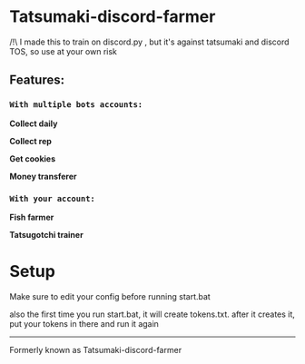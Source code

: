 # Tatsumaki-discord-farmer
/!\ I made this to train on discord.py , but it's against tatsumaki and discord TOS, so use at your own risk

## Features:

### `With multiple bots accounts:`

**Collect daily**

**Collect rep**

**Get cookies**

**Money transferer**

### `With your account:`

**Fish farmer**

**Tatsugotchi trainer**


# Setup

Make sure to edit your config before running start.bat

also the first time you run start.bat, it will create tokens.txt. after it creates it, put your tokens in there and run it again


---------------------------------------------
Formerly known as Tatsumaki-discord-farmer
